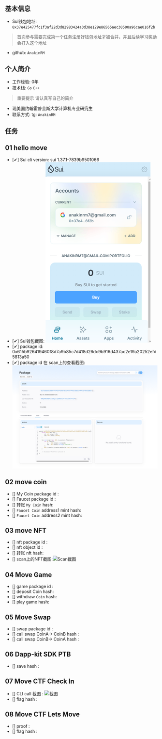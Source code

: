 ## 基本信息
- Sui钱包地址: `0x37e425477fc1f3af22d3d82983424a3d38e129e86565aec30500a96cae016f2b`
> 首次参与需要完成第一个任务注册好钱包地址才被合并，并且后续学习奖励会打入这个地址
- github: `AnakinRM`

## 个人简介
- 工作经验: 0年
- 技术栈: `Go` `C++`
> 重要提示 请认真写自己的简介
- 现美国约翰霍普金斯大学计算机专业研究生
- 联系方式: tg: `AnakinRM` 

## 任务

##   01 hello move  
- [✔] Sui cli version: sui 1.37.1-7839b9501066
- [✔] Sui钱包截图: ![Sui钱包截图](./images/wallet_capture.png)
- [✔] package id: 0x615b926419460f8d7a9b85c7d418d26dc9b916d437ac2e19a20252efd5813a50
- [✔] package id 在 scan上的查看截图:![Scan截图](./images/homework1_scan_capture.png)

##   02 move coin
- [] My Coin package id : 
- [] Faucet package id : 
- [] 转账 `My Coin` hash:
- [] `Faucet Coin` address1 mint hash:
- [] `Faucet Coin` address2 mint hash:

##   03 move NFT
- [] nft package id :
- [] nft object id : 
- [] 转账 nft  hash:
- [] scan上的NFT截图:![Scan截图](./images/你的图片地址)

##   04 Move Game
- [] game package id :
- [] deposit Coin hash:
- [] withdraw `Coin` hash:
- [] play game hash:

##   05 Move Swap
- [] swap package id :
- [] call swap CoinA-> CoinB  hash :
- [] call swap CoinB-> CoinA  hash :

##   06 Dapp-kit SDK PTB
- [] save hash :

##   07 Move CTF Check In
- [] CLI call 截图 : ![截图](./images/你的图片地址)
- [] flag hash :

##   08 Move CTF Lets Move
- [] proof : 
- [] flag hash :
